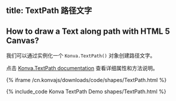 title: TextPath 路径文字
---

## How to draw a Text along path with HTML 5 Canvas?


我们可以通过实例化一个 `Konva.TextPath()` 对象创建路径文字。

点击 [Konva.TextPath documentation](/cn.konvajs/api/Konva.TextPath.html) 查看详细属性和方法说明。

{% iframe /cn.konvajs/downloads/code/shapes/TextPath.html %}

{% include_code Konva TextPath Demo shapes/TextPath.html %}

